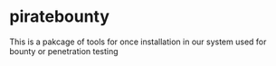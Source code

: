# piratebounty
This is a pakcage of tools for once installation in our system used for bounty or penetration testing
